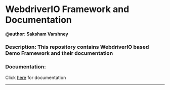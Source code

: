 # WebdriverIO Framework and Documentation

**@author: Saksham Varshney**

### Description: This repository contains WebdriverIO based Demo Framework and their documentation

### Documentation:
Click [here](https://github.com/sakshamvarshney/WebdriverIO_Framework_and_Docs/blob/master/Docs/wdio_basics_docs.md "hover") for documentation

---